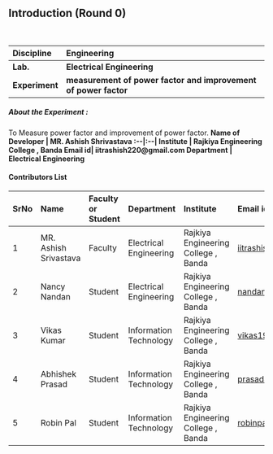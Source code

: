 ## Introduction (Round 0)

<br>

<b>Discipline | <b>Engineering
:--|:--|
<b> Lab. | <b>Electrical Engineering
<b> Experiment|     <b> measurement of power factor and improvement of power factor



<h5> About the Experiment : </h5>
To Measure power factor and improvement of power factor.
<b>Name of Developer | <b> MR. Ashish Shrivastava
:--|:--|
<b> Institute | <b> Rajkiya Engineering College , Banda
<b> Email id|     <b> iitrashish220@gmail.com
<b> Department | Electrical Engineering

#### Contributors List

SrNo | Name | Faculty or Student | Department| Institute | Email id
:--|:--|:--|:--|:--|:--|
1 |  MR. Ashish Srivastava | Faculty |Electrical Engineering |  Rajkiya Engineering College , Banda |iitrashish220@gmail.com
2 | Nancy Nandan| Student | Electrical Engineering |  Rajkiya Engineering College , Banda| nandannancy102@gmail.com
3 | Vikas Kumar | Student | Information Technology |  Rajkiya Engineering College , Banda | vikas19347@gmail.com
4 | Abhishek Prasad | Student | Information Technology| Rajkiya Engineering College , Banda | prasadabhi131@gmail.com
5 | Robin Pal | Student |Information Technology  | Rajkiya Engineering College , Banda| robinpaul9598@gmail.com


<br>


